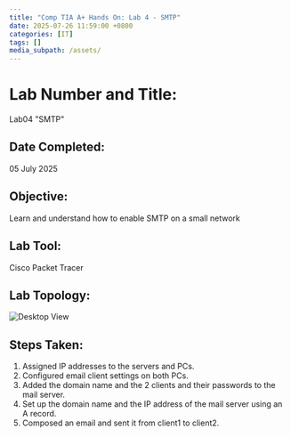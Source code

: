 ```yaml
---
title: "Comp TIA A+ Hands On: Lab 4 - SMTP"
date: 2025-07-26 11:59:00 +0800
categories: [IT]
tags: []
media_subpath: /assets/
---
```


# Lab Number and Title: 
Lab04 "SMTP"

## Date Completed: 
05 July 2025
 
## Objective: 
Learn and understand how to enable SMTP on a small network
 
## Lab Tool: 
Cisco Packet Tracer

## Lab Topology:
![Desktop View](/lab04topology.png)


## Steps Taken:
 1. Assigned IP addresses to the servers and PCs.
 2. Configured email client settings on both PCs.
 3. Added the domain name and the 2 clients and their passwords to the mail server.
 4. Set up the domain name and the IP address of the mail server using an A record.
 5. Composed an email and sent it from client1 to client2.

